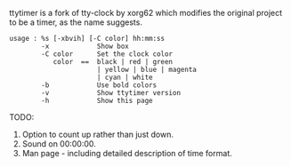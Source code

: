 ttytimer is a fork of tty-clock by xorg62 which modifies the
original project to be a timer, as the name suggests.

```
usage : %s [-xbvih] [-C color] hh:mm:ss
        -x            Show box
        -C color      Set the clock color
           color  ==  black | red | green
                      | yellow | blue | magenta
                      | cyan | white
        -b            Use bold colors
        -v            Show ttytimer version
        -h            Show this page
```

TODO:
1. Option to count up rather than just down.
1. Sound on 00:00:00.
1. Man page - including detailed description of time format.
